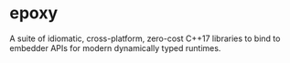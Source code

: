 # epoxy

A suite of idiomatic, cross-platform, zero-cost C++17 libraries to bind to
embedder APIs for modern dynamically typed runtimes.

